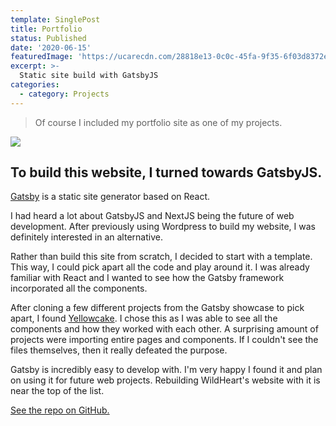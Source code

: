 ```yaml
---
template: SinglePost
title: Portfolio
status: Published
date: '2020-06-15'
featuredImage: 'https://ucarecdn.com/28818e13-0c0c-45fa-9f35-6f03d8372ed1/'
excerpt: >-
  Static site build with GatsbyJS
categories:
  - category: Projects
---
```

>Of course I included my portfolio site as one of my projects. 

![](https://ucarecdn.com/28818e13-0c0c-45fa-9f35-6f03d8372ed1/)

## To build this website, I turned towards GatsbyJS.

[Gatsby](https://www.gatsbyjs.org/) is a static site generator based on React. 

I had heard a lot about GatsbyJS and NextJS being the future of web development. After previously using Wordpress to build my website, I was definitely interested in an alternative.

Rather than build this site from scratch, I decided to start with a template. This way, I could pick apart all the code and play around it. I was already familiar with React and I wanted to see how the Gatsby framework incorporated all the components. 

After cloning a few different projects from the Gatsby showcase to pick apart, I found [Yellowcake](https://github.com/thriveweb/yellowcake). I chose this as I was able to see all the components and how they worked with each other. A surprising amount of projects were importing entire pages and components. If I couldn't see the files themselves, then it really defeated the purpose.

Gatsby is incredibly easy to develop with. I'm very happy I found it and plan on using it for future web projects. Rebuilding WildHeart's website with it is near the top of the list.

[See the repo on GitHub.](https://github.com/bigcatplichta/portfolio)